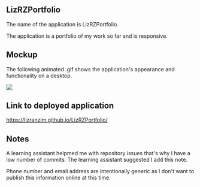 ## LizRZPortfolio

The name of the application is LizRZPortfolio.

The application is a portfolio of my work so far and is responsive.

## Mockup

The following animated .gif shows the application's appearance and functionality on a desktop.

<img src="./assets/images/LizRZPortfolio.gif">

## Link to deployed application

<a href="https://lizranzim.github.io/LizRZPortfolio/">
https://lizranzim.github.io/LizRZPortfolio/</a>

## Notes
A learning assistant helpmed me with repository issues that's why I have a low number of commits. The learning assistant suggested I add this note.

Phone number and email address are intentionally generic as I don't want to publish this information online at this time.
